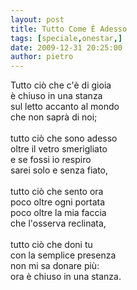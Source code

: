 ```yaml
---
layout: post
title: Tutto Come È Adesso
tags: [speciale,onestar,]
date: 2009-12-31 20:25:00
author: pietro
---
```

Tutto ciò che c'è di gioia<br/>è chiuso in una stanza<br/>sul letto accanto al mondo<br/>che non saprà di noi;<br/><br/>tutto ciò che sono adesso<br/>oltre il vetro smerigliato<br/>e se fossi io respiro<br/>sarei solo e senza fiato,<br/><br/>tutto ciò che sento ora<br/>poco oltre ogni portata<br/>poco oltre la mia faccia<br/>che l'osserva reclinata,<br/><br/>tutto ciò che doni tu<br/>con la semplice presenza<br/>non mi sa donare più:<br/>ora è chiuso in una stanza.
